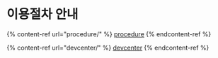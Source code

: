 # 이용절차 안내



{% content-ref url="procedure/" %}
[procedure](procedure/)
{% endcontent-ref %}

{% content-ref url="devcenter/" %}
[devcenter](devcenter/)
{% endcontent-ref %}
